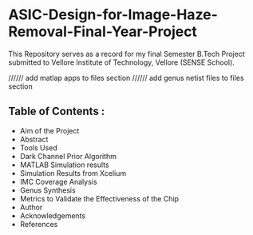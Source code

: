 # ASIC-Design-for-Image-Haze-Removal-Final-Year-Project

This Repository serves as a record for my final Semester B.Tech Project submitted to
Vellore Institute of Technology, Vellore (SENSE School).

////// add matlap apps to files section
////// add genus netist files to files section

## Table of Contents :

* Aim of the Project
* Abstract
* Tools Used
* Dark Channel Prior Algorithm
* MATLAB Simulation results
* Simulation Results from Xcelium
* IMC Coverage Analysis
* Genus Synthesis
* Metrics to Validate the Effectiveness of the Chip
* Author
* Acknowledgements
* References
